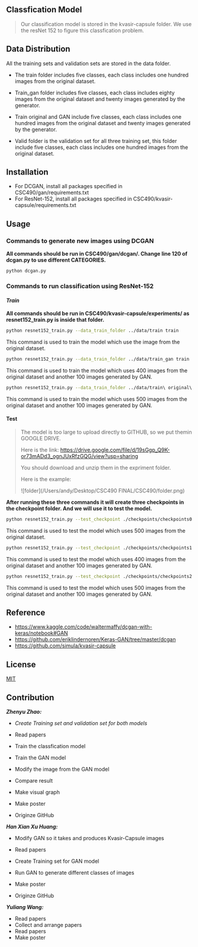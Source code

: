 ## Classfication Model

> Our classification model is stored in the kvasir-capsule folder. We use the resNet 152 to figure this classfication problem.



## Data Distribution

All the training sets and validation sets are stored in the data folder. 

- The train folder includes five classes, each class includes one hundred images from the original dataset.

- Train_gan folder includes five classes, each class includes eighty images from the original dataset and twenty images generated by the generator.

- Train original and GAN include five classes, each class includes one hundred images from the original dataset and twenty images generated by the generator.
- Valid folder is the validation set for all three training set, this folder include five classes, each class includes one hundred images from the original dataset.


## Installation
- For DCGAN, install all packages specified in CSC490/gan/requirements.txt
- For ResNet-152, install all packages specified in CSC490/kvasir-capsule/requirements.txt

## Usage
### Commands to generate new images using DCGAN

**All commands should be run in CSC490/gan/dcgan/. Change line 120 of dcgan.py to use different CATEGORIES.**

~~~bash
python dcgan.py
~~~

### Commands to run classification using ResNet-152

#### ***Train***

**All commands should be run in CSC490/kvasir-capsule/experiments/ as resnet152_train.py is inside that folder.**

~~~bash
python resnet152_train.py --data_train_folder ../data/train train
~~~
This command is used to train the model which use the image from the original dataset.

~~~bash
python resnet152_train.py --data_train_folder ../data/train_gan train
~~~
This command is used to train the model which uses 400 images from the original dataset and another 100 images generated by GAN.

~~~bash
python resnet152_train.py --data_train_folder ../data/train\ original\ and\ GAN train
~~~
This command is used to train the model which uses 500 images from the original dataset and another 100 images generated by GAN.



#### **Test**

> The model is too large to upload directly to GITHUB, so we put themin GOOGLE DRIVE.
>
> Here is the link: https://drive.google.com/file/d/19sGgp_Q9K-or73mADd3_ognJUxRfzGQG/view?usp=sharing
>
> You should download and unzip them in the expriment folder.
>
> Here is the example:
>
> ![folder](/Users/andy/Desktop/CSC490 FINAL/CSC490/folder.png)
>
> 

**After running these three commands it will create three checkpoints in the checkpoint folder. And we will use it to test the model.**

~~~bash
python resnet152_train.py --test_checkpoint ./checkpoints/checkpoints0.pt test
~~~
This command is used to test the model which uses 500 images from the original dataset.

~~~bash
python resnet152_train.py --test_checkpoint ./checkpoints/checkpoints1.pt test
~~~
This command is used to test the model which uses 400 images from the original dataset and another 100 images generated by GAN.

~~~bash
python resnet152_train.py --test_checkpoint ./checkpoints/checkpoints2.pt test
~~~
This command is used to test the model which uses 500 images from the original dataset and another 100 images generated by GAN.

## Reference
- https://www.kaggle.com/code/waltermaffy/dcgan-with-keras/notebook#GAN
- https://github.com/eriklindernoren/Keras-GAN/tree/master/dcgan
- https://github.com/simula/kvasir-capsule

## License

[MIT](https://choosealicense.com/licenses/mit/)





## **Contribution**

***Zhenyu Zhao:***



- *Create Training set and validation set for both models*
- Read papers

- Train the classfication model

- Train the GAN model

- Modify the image from the GAN model

- Compare result

- Make visual graph

- Make poster

- Originze GitHub

  

***Han Xian Xu Huang:***

- Modify GAN so it takes and produces Kvasir-Capsule images

- Read papers

- Create Training set for GAN model

- Run GAN to generate different classes of images

- Make poster

- Originze GitHub

  

***Yuliang Wang:***

- Read papers 
- Collect and arrange papers
- Read papers
- Make poster
